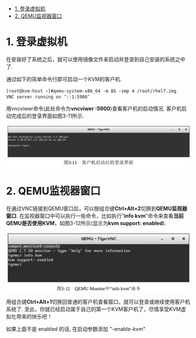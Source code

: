 
<!-- @import "[TOC]" {cmd="toc" depthFrom=1 depthTo=6 orderedList=false} -->

<!-- code_chunk_output -->

- [1. 登录虚拟机](#1-登录虚拟机)
- [2. QEMU监视器窗口](#2-qemu监视器窗口)

<!-- /code_chunk_output -->

# 1. 登录虚拟机

在安装好了系统之后，就可以使用镜像文件来启动并登录到自己安装的系统之中了. 

通过如下的简单命令行即可启动一个KVM的客户机. 

```
[root@kvm-host ~]#qemu-system-x86_64 -m 8G -smp 4 /root/rhel7.img
VNC server running on ‘::1:5900’
```

用vncviwer命令(此处命令为**vncviwer :5900**)查看客户机的启动情况. 
客户机启动完成后的登录界面如图3-11所示. 

![](./images/2019-05-15-23-01-05.png)

# 2. QEMU监视器窗口

在通过VNC链接到QEMU窗口后，可以按组合键**Ctrl+Alt+2**切换到**QEMU监视器窗口**. 在监视器窗口中可以执行一些命令，比如执行“**info kvm**”命令来查看**当前QEMU是否使用KVM**，如图3-12所示(显示为**kvm support: enabled**). 

![](./images/2019-05-15-23-02-31.png)

用组合键**Ctrl+Alt+1**切换回普通的客户机查看窗口，就可以登录或继续使用客户机系统了. 至此，你就已经启动属于自己的第一个KVM客户机了，尽情享受KVM虚拟化带来的快乐吧！

如果上面不是 enabled 的话, 在启动参数添加 "-enable-kvm"